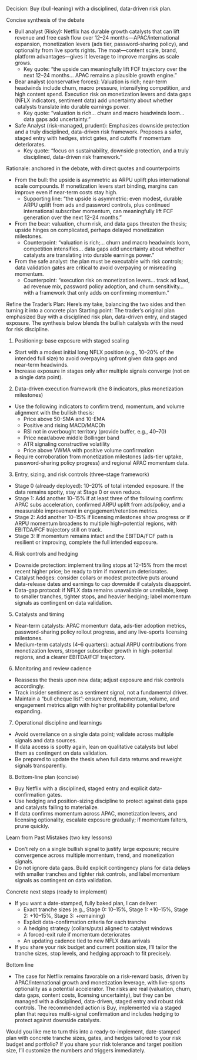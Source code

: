 Decision: Buy (bull-leaning) with a disciplined, data-driven risk plan.

Concise synthesis of the debate
- Bull analyst (Risky): Netflix has durable growth catalysts that can lift revenue and free cash flow over 12–24 months—APAC/international expansion, monetization levers (ads tier, password-sharing policy), and optionality from live sports rights. The moat—content scale, brand, platform advantages—gives it leverage to improve margins as scale grows.
  - Key quote: “the upside can meaningfully lift FCF trajectory over the next 12–24 months… APAC remains a plausible growth engine.”
- Bear analyst (conservative forces): Valuation is rich; near-term headwinds include churn, macro pressure, intensifying competition, and high content spend. Execution risk on monetization levers and data gaps (NFLX indicators, sentiment data) add uncertainty about whether catalysts translate into durable earnings power.
  - Key quote: “valuation is rich… churn and macro headwinds loom… data gaps add uncertainty.”
- Safe Analyst (risk-managed, prudent): Emphasizes downside protection and a truly disciplined, data-driven risk framework. Proposes a safer, staged entry with hedges, strict gates, and cutoffs if momentum deteriorates.
  - Key quote: “focus on sustainability, downside protection, and a truly disciplined, data-driven risk framework.”

Rationale: anchored in the debate, with direct quotes and counterpoints
- From the bull: the upside is asymmetric as ARPU uplift plus international scale compounds. If monetization levers start binding, margins can improve even if near-term costs stay high.
  - Supporting line: “the upside is asymmetric: even modest, durable ARPU uplift from ads and password controls, plus continued international subscriber momentum, can meaningfully lift FCF generation over the next 12–24 months.”
- From the bear: valuation, churn risk, and data gaps threaten the thesis; upside hinges on complicated, perhaps delayed monetization milestones.
  - Counterpoint: “valuation is rich;… churn and macro headwinds loom, competition intensifies… data gaps add uncertainty about whether catalysts are translating into durable earnings power.”
- From the safe analyst: the plan must be executable with risk controls; data validation gates are critical to avoid overpaying or misreading momentum.
  - Counterpoint: “execution risk on monetization levers… track ad load, ad revenue mix, password policy adoption, and churn sensitivity… with a framework that only adds on confirming momentum.”

Refine the Trader’s Plan: Here’s my take, balancing the two sides and then turning it into a concrete plan
Starting point: The trader’s original plan emphasized Buy with a disciplined risk plan, data-driven entry, and staged exposure. The synthesis below blends the bullish catalysts with the need for risk discipline.

1) Positioning: base exposure with staged scaling
- Start with a modest initial long NFLX position (e.g., 10–20% of the intended full size) to avoid overpaying upfront given data gaps and near-term headwinds.
- Increase exposure in stages only after multiple signals converge (not on a single data point).

2) Data-driven execution framework (the 8 indicators, plus monetization milestones)
- Use the following indicators to confirm trend, momentum, and volume alignment with the bullish thesis:
  - Price above 50-SMA and 10-EMA
  - Positive and rising MACD/MACDh
  - RSI not in overbought territory (provide buffer, e.g., 40–70)
  - Price near/above middle Bollinger band
  - ATR signaling constructive volatility
  - Price above VWMA with positive volume confirmation
- Require corroboration from monetization milestones (ads-tier uptake, password-sharing policy progress) and regional APAC momentum data.

3) Entry, sizing, and risk controls (three-stage framework)
- Stage 0 (already deployed): 10–20% of total intended exposure. If the data remains spotty, stay at Stage 0 or even reduce.
- Stage 1: Add another 10–15% if at least three of the following confirm: APAC subs acceleration, confirmed ARPU uplift from ads/policy, and a measurable improvement in engagement/retention metrics.
- Stage 2: Add another 10–15% if licensing milestones show progress or if ARPU momentum broadens to multiple high-potential regions, with EBITDA/FCF trajectory still on track.
- Stage 3: If momentum remains intact and the EBITDA/FCF path is resilient or improving, complete the full intended exposure.

4) Risk controls and hedging
- Downside protection: implement trailing stops at 12–15% from the most recent higher price; be ready to trim if momentum deteriorates.
- Catalyst hedges: consider collars or modest protective puts around data-release dates and earnings to cap downside if catalysts disappoint.
- Data-gap protocol: if NFLX data remains unavailable or unreliable, keep to smaller tranches, tighter stops, and heavier hedging; label momentum signals as contingent on data validation.

5) Catalysts and timing
- Near-term catalysts: APAC momentum data, ads-tier adoption metrics, password-sharing policy rollout progress, and any live-sports licensing milestones.
- Medium-term catalysts (4–6 quarters): actual ARPU contributions from monetization levers, stronger subscriber growth in high-potential regions, and a clearer EBITDA/FCF trajectory.

6) Monitoring and review cadence
- Reassess the thesis upon new data; adjust exposure and risk controls accordingly.
- Track insider sentiment as a sentiment signal, not a fundamental driver.
- Maintain a “bull cheque list”: ensure trend, momentum, volume, and engagement metrics align with higher profitability potential before expanding.

7) Operational discipline and learnings
- Avoid overreliance on a single data point; validate across multiple signals and data sources.
- If data access is spotty again, lean on qualitative catalysts but label them as contingent on data validation.
- Be prepared to update the thesis when full data returns and reweight signals transparently.

8) Bottom-line plan (concise)
- Buy Netflix with a disciplined, staged entry and explicit data-confirmation gates.
- Use hedging and position-sizing discipline to protect against data gaps and catalysts failing to materialize.
- If data confirms momentum across APAC, monetization levers, and licensing optionality, escalate exposure gradually; if momentum falters, prune quickly.

Learn from Past Mistakes (two key lessons)
- Don’t rely on a single bullish signal to justify large exposure; require convergence across multiple momentum, trend, and monetization signals.
- Do not ignore data gaps. Build explicit contingency plans for data delays with smaller tranches and tighter risk controls, and label momentum signals as contingent on data validation.

Concrete next steps (ready to implement)
- If you want a date-stamped, fully baked plan, I can deliver:
  - Exact tranche sizes (e.g., Stage 0: 10–15%, Stage 1: +10–15%, Stage 2: +10–15%, Stage 3: +remaining)
  - Explicit data-confirmation criteria for each tranche
  - A hedging strategy (collars/puts) aligned to catalyst windows
  - A forced-exit rule if momentum deteriorates
  - An updating cadence tied to new NFLX data arrivals
- If you share your risk budget and current position size, I’ll tailor the tranche sizes, stop levels, and hedging approach to fit precisely.

Bottom line
- The case for Netflix remains favorable on a risk-reward basis, driven by APAC/international growth and monetization leverage, with live-sports optionality as a potential accelerator. The risks are real (valuation, churn, data gaps, content costs, licensing uncertainty), but they can be managed with a disciplined, data-driven, staged entry and robust risk controls. The recommended action is Buy, implemented via a staged plan that requires multi-signal confirmation and includes hedging to protect against downside catalysts.

Would you like me to turn this into a ready-to-implement, date-stamped plan with concrete tranche sizes, gates, and hedges tailored to your risk budget and portfolio? If you share your risk tolerance and target position size, I’ll customize the numbers and triggers immediately.